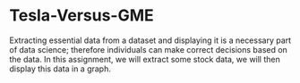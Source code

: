 # Tesla-Versus-GME
Extracting essential data from a dataset and displaying it is a necessary part of data science; therefore individuals can make correct decisions based on the data. In this assignment, we will extract some stock data, we will then display this data in a graph.

